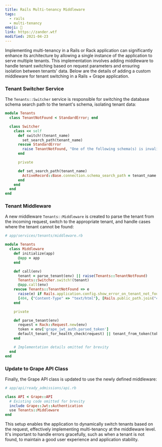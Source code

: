 ```yaml
---
title: Rails Multi-tenancy Middleware
tags:
  - rails
  - multi-tenancy
emoji: 👋
link: https://zander.wtf
modified: 2021-04-23
---
```


Implementing multi-tenancy in a Rails or Rack application can significantly enhance its architecture by allowing a single instance of the application to serve multiple tenants. This implementation involves adding middleware to handle tenant switching based on request parameters and ensuring isolation between tenants' data. Below are the details of adding a custom middleware for tenant switching in a Rails + Grape application.

### Tenant Switcher Service
The `Tenants::Switcher` service is responsible for switching the database schema search path to the tenant's schema, isolating tenant data:

```ruby
module Tenants
  class TenantNotFound < StandardError; end

  class Switcher
    class << self
      def switch!(tenant_name)
        set_search_path(tenant_name)
      rescue StandardError
        raise TenantNotFound, "One of the following schema(s) is invalid: #{tenant_name}"
      end

      private

      def set_search_path(tenant_name)
        ActiveRecord::Base.connection.schema_search_path = tenant_name
      end
    end
  end
end
```

### Tenant Middleware
A new middleware `Tenants::Middleware` is created to parse the tenant from the incoming request, switch to the appropriate tenant, and handle cases where the tenant cannot be found:

```ruby
# app/services/tenants/middleware.rb

module Tenants
  class Middleware
    def initialize(app)
      @app = app
    end

    def call(env)
      tenant = parse_tenant(env) || raise(Tenants::TenantNotFound)
      Tenants::Switcher.switch!(tenant)
      @app.call(env)
    rescue Tenants::TenantNotFound => e
      raise(e) if Rails.application.config.show_error_on_tenant_not_found
      [404, {"Content-Type" => "text/html"}, [Rails.public_path.join("404.html").read.to_s]]
    end

    private

    def parse_tenant(env)
      request = Rack::Request.new(env)
      token = env['grape_jwt_auth.parsed_token']
      default_tenant_for_health_check(request) || tenant_from_token(token) || tenant_from_env || raise_not_found(token)
    end

    # Implementation details omitted for brevity
  end
end
```

### Update to Grape API Class
Finally, the Grape API class is updated to use the newly defined middleware:

```ruby
# app/api/ready_admissions/api.rb

class API < Grape::API
  # Existing code omitted for brevity
  include Grape::Jwt::Authentication
  use Tenants::Middleware
end
```

This setup enables the application to dynamically switch tenants based on the request, effectively implementing multi-tenancy at the middleware level. It's important to handle errors gracefully, such as when a tenant is not found, to maintain a good user experience and application stability.
